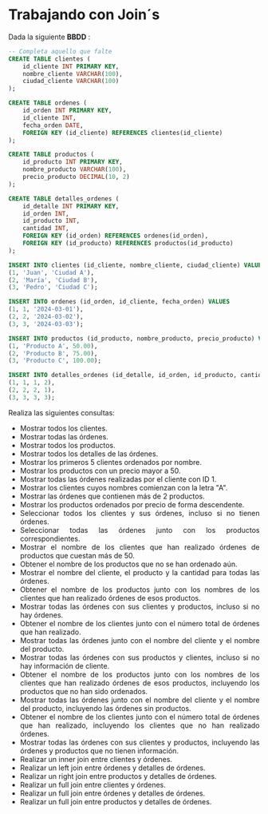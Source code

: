 <div align="justify">

# Trabajando con Join´s

Dada la siguiente __BBDD__ :

```sql
-- Completa aquello que falte
CREATE TABLE clientes (
    id_cliente INT PRIMARY KEY,
    nombre_cliente VARCHAR(100),
    ciudad_cliente VARCHAR(100)
);

CREATE TABLE ordenes (
    id_orden INT PRIMARY KEY,
    id_cliente INT,
    fecha_orden DATE,
    FOREIGN KEY (id_cliente) REFERENCES clientes(id_cliente)
);

CREATE TABLE productos (
    id_producto INT PRIMARY KEY,
    nombre_producto VARCHAR(100),
    precio_producto DECIMAL(10, 2)
);

CREATE TABLE detalles_ordenes (
    id_detalle INT PRIMARY KEY,
    id_orden INT,
    id_producto INT,
    cantidad INT,
    FOREIGN KEY (id_orden) REFERENCES ordenes(id_orden),
    FOREIGN KEY (id_producto) REFERENCES productos(id_producto)
);

INSERT INTO clientes (id_cliente, nombre_cliente, ciudad_cliente) VALUES
(1, 'Juan', 'Ciudad A'),
(2, 'María', 'Ciudad B'),
(3, 'Pedro', 'Ciudad C');

INSERT INTO ordenes (id_orden, id_cliente, fecha_orden) VALUES
(1, 1, '2024-03-01'),
(2, 2, '2024-03-02'),
(3, 3, '2024-03-03');

INSERT INTO productos (id_producto, nombre_producto, precio_producto) VALUES
(1, 'Producto A', 50.00),
(2, 'Producto B', 75.00),
(3, 'Producto C', 100.00);

INSERT INTO detalles_ordenes (id_detalle, id_orden, id_producto, cantidad) VALUES
(1, 1, 1, 2),
(2, 2, 2, 1),
(3, 3, 3, 3);
```

Realiza las siguientes consultas:

- Mostrar todos los clientes.
- Mostrar todas las órdenes.
- Mostrar todos los productos.
- Mostrar todos los detalles de las órdenes.
- Mostrar los primeros 5 clientes ordenados por nombre.
- Mostrar los productos con un precio mayor a 50.
- Mostrar todas las órdenes realizadas por el cliente con ID 1.
- Mostrar los clientes cuyos nombres comienzan con la letra "A".
- Mostrar las órdenes que contienen más de 2 productos.
- Mostrar los productos ordenados por precio de forma descendente.
- Seleccionar todos los clientes y sus órdenes, incluso si no tienen órdenes.
- Seleccionar todas las órdenes junto con los productos correspondientes.
- Mostrar el nombre de los clientes que han realizado órdenes de productos que cuestan más de 50.
- Obtener el nombre de los productos que no se han ordenado aún.
- Mostrar el nombre del cliente, el producto y la cantidad para todas las órdenes.
- Obtener el nombre de los productos junto con los nombres de los clientes que han realizado órdenes de esos productos.
- Mostrar todas las órdenes con sus clientes y productos, incluso si no hay órdenes.
- Obtener el nombre de los clientes junto con el número total de órdenes que han realizado.
- Mostrar todas las órdenes junto con el nombre del cliente y el nombre del producto.
- Mostrar todas las órdenes con sus productos y clientes, incluso si no hay información de cliente.
- Obtener el nombre de los productos junto con los nombres de los clientes que han realizado órdenes de esos productos, incluyendo los productos que no han sido ordenados.
- Mostrar todas las órdenes junto con el nombre del cliente y el nombre del producto, incluyendo las órdenes sin productos.
- Obtener el nombre de los clientes junto con el número total de órdenes que han realizado, incluyendo los clientes que no han realizado órdenes.
- Mostrar todas las órdenes con sus clientes y productos, incluyendo las órdenes y productos que no tienen información.
- Realizar un inner join entre clientes y órdenes.
- Realizar un left join entre órdenes y detalles de órdenes.
- Realizar un right join entre productos y detalles de órdenes.
- Realizar un full join entre clientes y órdenes.
- Realizar un full join entre órdenes y detalles de órdenes.
- Realizar un full join entre productos y detalles de órdenes.

</div>